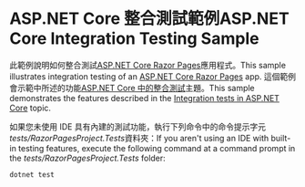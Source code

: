 # <a name="aspnet-core-integration-testing-sample"></a><span data-ttu-id="61517-101">ASP.NET Core 整合測試範例</span><span class="sxs-lookup"><span data-stu-id="61517-101">ASP.NET Core Integration Testing Sample</span></span>

<span data-ttu-id="61517-102">此範例說明如何整合測試[ASP.NET Core Razor Pages](https://docs.microsoft.com/aspnet/core/mvc/razor-pages)應用程式。</span><span class="sxs-lookup"><span data-stu-id="61517-102">This sample illustrates integration testing of an [ASP.NET Core Razor Pages](https://docs.microsoft.com/aspnet/core/mvc/razor-pages) app.</span></span> <span data-ttu-id="61517-103">這個範例會示範中所述的功能[ASP.NET Core 中的整合測試](https://docs.microsoft.com/aspnet/core/test/integration-tests)主題。</span><span class="sxs-lookup"><span data-stu-id="61517-103">This sample demonstrates the features described in the [Integration tests in ASP.NET Core](https://docs.microsoft.com/aspnet/core/test/integration-tests) topic.</span></span>

<span data-ttu-id="61517-104">如果您未使用 IDE 具有內建的測試功能，執行下列命令中的命令提示字元*tests/RazorPagesProject.Tests*資料夾：</span><span class="sxs-lookup"><span data-stu-id="61517-104">If you aren't using an IDE with built-in testing features, execute the following command at a command prompt in the *tests/RazorPagesProject.Tests* folder:</span></span>

```console
dotnet test
```
